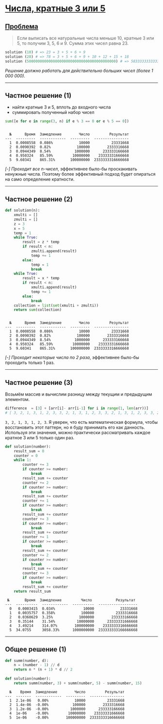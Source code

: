 # [Числа, кратные 3 или 5](https://www.codewars.com/kata/54bb6ee72c4715684d0008f9/python)

## [Проблема](https://euler.jakumo.org/problems/view/1.html)

> Если выписать все натуральные числа меньше 10, кратные 3 или 5, то получим 3, 5, 6 и 9. Сумма этих чисел равна 23.
``` python
solution (10) # => 23 = 3 + 5 + 6 + 9
solution (20) # => 78 = 3 + 5 + 6 + 9 + 10 + 12 + 15 + 18
solution (50000000000000000000000000000000000000000) # => 583333333333333333333333333333333333333291666666666666666666666666666666666666668
```
*Решение должно работать для действительно больших чисел (более 1 000 000).*

----
## Частное решение (1)

- найти кратные 3 и 5, вплоть до входного числа
- суммировать полученный набор чисел

```python
sum([e for e in range(3, n) if e % 3 == 0 or e % 5 == 0])
```
``` text

  №      Время  Замедление        Число         Результат
---  ---------  ------------  ---------  ----------------
  1  0.0008558  0.086%            10000          23331668
  2  0.0090392  0.82%            100000        2333316668
  3  0.0944349  8.54%           1000000      233333166668
  4  0.950324   85.59%         10000000    23333331666668
  5  9.60341    865.31%       100000000  2333333316666668
```
*[-] Проходит все n-чисел*, эффективнее было-бы проскакивать ненужные числа.
Поэтому более эффективный подход будет опираться на само определение кратности.

----
## Частное решение (2)

```python
def solution(n):
    xmulti = []
    zmulti = []
    z = 3
    x = 5
    temp = 1
    while True:
        result = z * temp
        if result < n:
            zmulti.append(result)
            temp += 1
        else:
            temp = 1
            break
    while True:
        result = x * temp
        if result < n:
            xmulti.append(result)
            temp += 1
        else:
            break
    collection = list(set(xmulti + zmulti))
    return sum(collection)
```
``` text

  №      Время  Замедление        Число         Результат
---  ---------  ------------  ---------  ----------------
  1  0.0008558  0.086%            10000          23331668
  2  0.0090392  0.82%            100000        2333316668
  3  0.0944349  8.54%           1000000      233333166668
  4  0.950324   85.59%         10000000    23333331666668
  5  9.60341    865.31%       100000000  2333333316666668
```
*[-] Проходит некоторые числа по 2 раза*, эффективнее было-бы проходить только 1 раз.

----
## Частное решение (3)

Возьмём массив и вычислим разницу между текущим и предыдущим элементом.
```python
difference  = [3] + [arr[i]- arr[i-1] for i in range(1, len(arr))]
# [ 3, 2, 1, 3, 1, 2, 3, 3, 2, 1, 3, 1, 2, 3, 3, 2, 1, 3, 1, 2, 3, 3, 2, 1, 3, 1, 2, 3, 3, 2, 1, 3, 1, 2, 3, 3, 2, 1]
```

`3, 2, 1, 3, 1, 2, 3`. Я уверен, что есть математическая формула, чтобы восстановить этот паттерн, но я буду принимать его как данность.
Используя эти значения, можно практически рассматривать каждое кратное 3 или 5 только один раз. 

```python
def solution(number):
    result_sum = 0
    counter = 0
    while 1:
        counter += 3
        if counter >= number:
            break
        result_sum += counter
        counter += 2
        if counter >= number:
            break
        result_sum += counter
        counter += 1
        if counter >= number:
            break
        result_sum += counter
        counter += 3
        if counter >= number:
            break
        result_sum += counter
        counter += 1
        if counter >= number:
            break
        result_sum += counter
        counter += 2
        if counter >= number:
            break
        result_sum += counter
        counter += 3
        if counter >= number:
            break
        result_sum += counter
    return result_sum
```
``` text
 №       Время  Замедление         Число           Результат
---  ----------  ------------  ----------  ------------------
  0   0.0003415  0.034%             10000            23331668
  1   0.0035757  0.358%            100000          2333316668
  2   0.0360629  3.25%            1000000        233333166668
  3   0.35144    31.54%          10000000      23333331666668
  4   3.49214    314.07%        100000000    2333333316666668
  5  34.0755     3058.33%      1000000000  233333333166666668
```
----
## Общее решение (1)

```python
def summ(number, d):
    n = (number - 1) // d
    return n * (n + 1) * d // 2
        
def solution(number):
    return summ(number, 3) + summ(number, 5) - summ(number, 15)
```
```text
  №    Время  Замедление        Число         Результат
---  -------  ------------  ---------  ----------------
  1  2.1e-06   0.00%            10000          23331668
  2  1.4e-06  -0.00%           100000        2333316668
  3  1.2e-06  -0.00%          1000000      233333166668
  4  1e-06    -0.00%         10000000    23333331666668
  5  1e-06    -0.00%        100000000  2333333316666668
```
